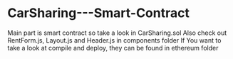 # CarSharing---Smart-Contract

Main part is smart contract so take a look in CarSharing.sol
Also check out RentForm.js, Layout.js and Header.js in components folder
If You want to take a look at compile and deploy, they can be found in ethereum folder
